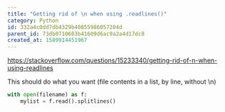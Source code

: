 ```yaml
---
title: "Getting rid of \n when using .readlines()"
category: Python
id: 332a4c0dd7db4329b40855986057204d
parent_id: 73db0710603b41609d6ac9a2a4d17dc8
created_at: 1589914451967
---
```


https://stackoverflow.com/questions/15233340/getting-rid-of-n-when-using-readlines



This should do what you want (file contents in a list, by line, without \n)

```python
with open(filename) as f:
    mylist = f.read().splitlines() 
```
                